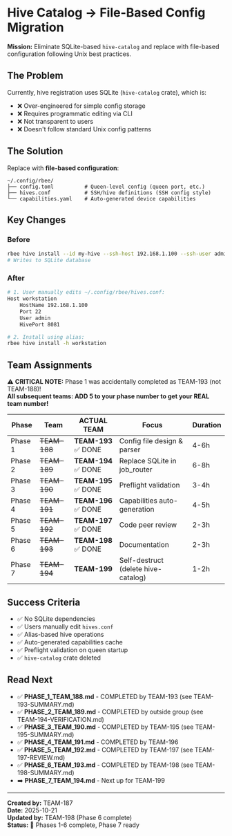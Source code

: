 # Hive Catalog → File-Based Config Migration

**Mission:** Eliminate SQLite-based `hive-catalog` and replace with file-based configuration following Unix best practices.

## The Problem

Currently, hive registration uses SQLite (`hive-catalog` crate), which is:
- ❌ Over-engineered for simple config storage
- ❌ Requires programmatic editing via CLI
- ❌ Not transparent to users
- ❌ Doesn't follow standard Unix config patterns

## The Solution

Replace with **file-based configuration**:

```
~/.config/rbee/
├── config.toml          # Queen-level config (queen port, etc.)
├── hives.conf           # SSH/hive definitions (SSH config style)
└── capabilities.yaml    # Auto-generated device capabilities
```

## Key Changes

### Before
```bash
rbee hive install --id my-hive --ssh-host 192.168.1.100 --ssh-user admin
# Writes to SQLite database
```

### After
```bash
# 1. User manually edits ~/.config/rbee/hives.conf:
Host workstation
    HostName 192.168.1.100
    Port 22
    User admin
    HivePort 8081

# 2. Install using alias:
rbee hive install -h workstation
```

## Team Assignments

⚠️ **CRITICAL NOTE:** Phase 1 was accidentally completed as TEAM-193 (not TEAM-188)!  
**All subsequent teams: ADD 5 to your phase number to get your REAL team number!**

| Phase | Team | **ACTUAL TEAM** | Focus | Duration |
|-------|------|-----------------|-------|----------|
| Phase 1 | ~~TEAM-188~~ | **TEAM-193** ✅ DONE | Config file design & parser | 4-6h |
| Phase 2 | ~~TEAM-189~~ | **TEAM-194** ✅ DONE | Replace SQLite in job_router | 6-8h |
| Phase 3 | ~~TEAM-190~~ | **TEAM-195** ✅ DONE | Preflight validation | 3-4h |
| Phase 4 | ~~TEAM-191~~ | **TEAM-196** ✅ DONE | Capabilities auto-generation | 4-5h |
| Phase 5 | ~~TEAM-192~~ | **TEAM-197** ✅ DONE | Code peer review | 2-3h |
| Phase 6 | ~~TEAM-193~~ | **TEAM-198** ✅ DONE | Documentation | 2-3h |
| Phase 7 | ~~TEAM-194~~ | **TEAM-199** | Self-destruct (delete hive-catalog) | 1-2h |

## Success Criteria

- ✅ No SQLite dependencies
- ✅ Users manually edit `hives.conf`
- ✅ Alias-based hive operations
- ✅ Auto-generated capabilities cache
- ✅ Preflight validation on queen startup
- ✅ `hive-catalog` crate deleted

## Read Next

- ✅ **PHASE_1_TEAM_188.md** - COMPLETED by TEAM-193 (see TEAM-193-SUMMARY.md)
- ✅ **PHASE_2_TEAM_189.md** - COMPLETED by outside group (see TEAM-194-VERIFICATION.md)
- ✅ **PHASE_3_TEAM_190.md** - COMPLETED by TEAM-195 (see TEAM-195-SUMMARY.md)
- ✅ **PHASE_4_TEAM_191.md** - COMPLETED by TEAM-196
- ✅ **PHASE_5_TEAM_192.md** - COMPLETED by TEAM-197 (see TEAM-197-REVIEW.md)
- ✅ **PHASE_6_TEAM_193.md** - COMPLETED by TEAM-198 (see TEAM-198-SUMMARY.md)
- ➡️ **PHASE_7_TEAM_194.md** - Next up for TEAM-199

---

**Created by:** TEAM-187  
**Date:** 2025-10-21  
**Updated by:** TEAM-198 (Phase 6 complete)  
**Status:** 🚀 Phases 1-6 complete, Phase 7 ready
